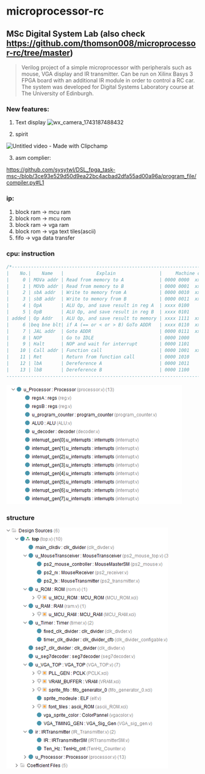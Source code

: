 # microprocessor-rc
## MSc Digital System Lab (also check https://github.com/thomson008/microprocessor-rc/tree/master)
> Verilog project of a simple microprocessor with peripherals such as mouse, VGA display and IR transmitter. Can be run on Xilinx Basys 3 FPGA board with an additional IR module in order to control a RC car. The system was developed for Digital Systems Laboratory course at The University of Edinburgh.

### New features: 
1. Text display
![wx_camera_1743187488432](https://github.com/user-attachments/assets/42e63151-47cb-4ae7-afdd-08404a5033cd)

2. spirit

![Untitled video - Made with Clipchamp](https://github.com/user-attachments/assets/f5b79fc3-719f-4234-ac68-73b6c7e09ed3)

3. asm complier:

https://github.com/sysytwl/DSL_fpga_task-msc-/blob/3ce93e529d50d9ea22bc4acbad2dfa55ad00a96a/program_file/compiler.py#L1


### ip:
1. block ram -> mcu ram
2. block rom -> mcu rom
3. block ram -> vga ram
4. block rom -> vga text tiles(ascii)
5. fifo -> vga data transfer

### cpu: instruction
```cpp
/*------------------------------------------------------------------------------
|    No.|    Name   |            Explain                |     Machine code     | 
|     0 | MOVa addr | Read from memory to A             | 0000 0000  xxxx xxxx |
|     1 | MOVb addr | Read from memory to B             | 0000 0001  xxxx xxxx |
|     2 | sbA addr  | Write to memory from A            | 0000 0010  xxxx xxxx |
|     3 | sbB addr  | Write to memory from B            | 0000 0011  xxxx xxxx |
|     4 | OpA       | ALU Op, and save result in reg A  | xxxx 0100            |
|     5 | OpB       | ALU Op, and save result in reg B  | xxxx 0101            |
| added | Op Addr   | ALU Op, and save result to memory | xxxx 1111  xxxx xxxx |
|     6 |beq bne blt| if A (== or < or > B) GoTo ADDR   | xxxx 0110  xxxx xxxx |
|     7 | JAL addr  | Goto ADDR                         | 0000 0111  xxxx xxxx |
|     8 | NOP       | Go to IDLE                        | 0000 1000            |
|     9 | Halt      | NOP and wait for interrupt        | 0000 1101            |
|    10 | Call addr | Function call                     | 0000 1001  xxxx xxxx |
|    11 | Ret       | Return from function call         | 0000 1010            |
|    12 | lbA       | Dereference A                     | 0000 1011            |
|    13 | lbB       | Dereference B                     | 0000 1100            |
------------------------------------------------------------------------------*/
```
![alt text](image-1.png)

### structure
![alt text](image.png) 
